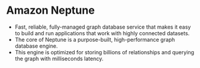 # Amazon Neptune

- Fast, reliable, fully-managed graph database service that makes it easy to build and run applications that work with highly connected datasets.
- The core of Neptune is a purpose-built, high-performance graph database engine.
- This engine is optimized for storing billions of relationships and querying the graph with milliseconds latency.
